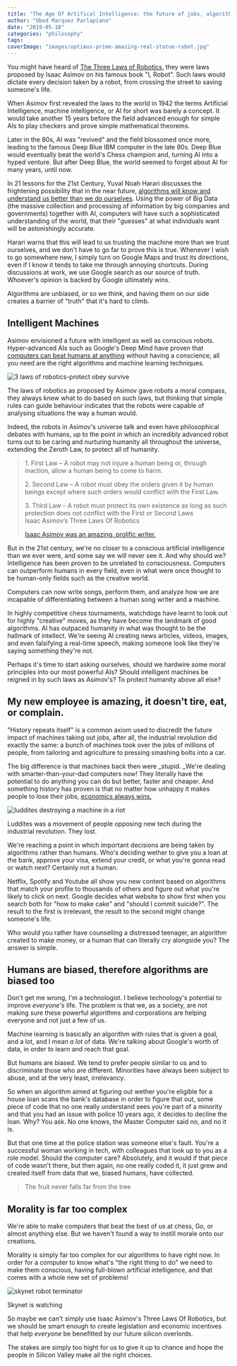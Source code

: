 ```yaml
---
title: "The Age Of Artifical Intelligence: the future of jobs, algorithms and morality."
author: "Obed Marquez Parlapiano"
date: "2019-05-18"
categories: "philosophy"
tags:
coverImage: "images/optimus-prime-amazing-real-statue-robot.jpg"
---
```


You might have heard of [The Three Laws of Robotics,](https://obedparla.com/books/thoughts-on-i-robot-by-isaac-asimov/) they were laws proposed by Isaac Asimov on his famous book "I, Robot". Such laws would dictate every decision taken by a robot, from crossing the street to saving someone's life.

When Asimov first revealed the laws to the world in 1942 the terms Artificial Intelligence, machine intelligence, or AI for short was barely a concept. It would take another 15 years before the field advanced enough for simple AIs to play checkers and prove simple mathematical theorems.

Later in the 80s, AI was "revived" and the field blossomed once more, leading to the famous Deep Blue IBM computer in the late 90s. Deep Blue would eventually beat the world's Chess champion and, turning AI into a hyped venture. But after Deep Blue, the world seemed to forget about AI for many years, until now.

In 21 lessons for the 21st Century, Yuval Noah Harari discusses the frightening possibility that in the near future, [algorithms will know and understand us better than we do ourselves](https://obedparla.com/books/highlights/best-quotes-21-lessons-21st-century/#3). Using the power of Big Data (the massive collection and processing of information by big companies and governments) together with AI, computers will have such a sophisticated understanding of the world, that their "guesses" at what individuals want will be astonishingly accurate.

Harari warns that this will lead to us trusting the machine more than we trust ourselves, and we don't have to go far to prove this is true. Whenever I wish to go somewhere new, I simply turn on Google Maps and trust its directions, even if I know it tends to take me through annoying shortcuts. During discussions at work, we use Google search as our source of truth. Whoever's opinion is backed by Google ultimately wins.

Algorithms are unbiased, or so we think, and having them on our side creates a barrier of "truth" that it's hard to climb.

## Intelligent Machines

Asimov envisioned a future with intelligent as well as conscious robots. Hyper-advanced AIs such as Google's Deep Mind have proven that [computers can beat humans at anything](https://www.newscientist.com/article/2132086-deepminds-ai-beats-worlds-best-go-player-in-latest-face-off/) without having a conscience, all you need are the right algorithms and machine learning techniques.

![3 laws of robotics-protect obey survive](images/3-laws-of-robotics-protect-obey-survive.png)

The laws of robotics as proposed by Asimov gave robots a moral compass, they always knew what to do based on such laws, but thinking that simple rules can guide behaviour indicates that the robots were capable of analysing situations the way a human would.

Indeed, the robots in Asimov's universe talk and even have philosophical debates with humans, up to the point in which an incredibly advanced robot turns out to be caring and nurturing humanity all throughout the universe, extending the Zeroth Law, to protect all of humanity.

> 1\. First Law – A robot may not injure a human being or, through inaction, allow a human being to come to harm.
> 
>   
> 2\. Second Law – A robot must obey the orders given it by human beings except where such orders would conflict with the First Law.
> 
>   
> 3\. Third Law – A robot must protect its own existence as long as such protection does not conflict with the First or Second Laws  
> Isaac Asimov’s Three Laws Of Robotics
> 
> [Isaac Asimov was an amazing, prolific writer.](https://obedparla.com/books/isaac-asimov-the-quintessential-writer/)

But in the 21st century, we're no closer to a conscious artificial intelligence than we ever were, and some say we will never see it. And why should we? Intelligence has been proven to be unrelated to consciousness. Computers can outperform humans in every field, even in what were once thought to be human-only fields such as the creative world.

Computers can now write songs, perform them, and analyze how we are incapable of differentiating between a human song writer and a machine.

In highly competitive chess tournaments, watchdogs have learnt to look out for highly "creative" moves, as they have become the landmark of good algorithms. AI has outpaced humanity in what was thought to be the hallmark of intellect. We're seeing AI creating news articles, videos, images, and even falsifying a real-time speech, making someone look like they're saying something they're not.

Perhaps it's time to start asking ourselves, should we hardwire some moral principles into our most powerful AIs? Should intelligent machines be reigned in by such laws as Asimov's? To protect humanity above all else?

## My new employee is amazing, it doesn't tire, eat, or complain.

"History repeats itself" is a common axiom used to discredit the future impact of machines taking out jobs, after all, the industrial revolution did exactly the same: a bunch of machines took over the jobs of millions of people, from tailoring and agriculture to pressing smashing bolts into a car.

The big difference is that machines back then were _stupid. _We're dealing with smarter-than-your-dad computers now! They literally have the potential to do anything you can do but better, faster and cheaper. And something history has proven is that no matter how unhappy it makes people to lose their jobs, [economics always wins.](https://www.history.com/news/industrial-revolution-luddites-workers)

![luddites destroying a machine in a riot](images/luddites-destroying-a-machine-in-a-riot-1024x538.jpg)

Luddites was a movement of people opposing new tech during the industrial revolution. They lost.

We're reaching a point in which important decisions are being taken by algorithms rather than humans. Who's deciding wether to give you a loan at the bank, approve your visa, extend your credit, or what you're gonna read or watch next? Certainly not a human.

Netflix, Spotify and Youtube all show you new content based on algorithms that match your profile to thousands of others and figure out what you're likely to click on next. Google decides what website to show first when you search both for "how to make cake" and "should I commit suicide?". The result to the first is irrelevant, the result to the second might change someone's life.

Who would you rather have counselling a distressed teenager, an algorithm created to make money, or a human that can literally cry alongside you? The answer is simple.

## Humans are biased, therefore algorithms are biased too

Don't get me wrong, I'm a technologist. I believe technology's potential to improve _everyone's_ life. The problem is that we, as a society, are not making sure these powerful algorithms and corporations are helping everyone and not just a few of us.

Machine learning is basically an algorithm with rules that is given a goal, and a lot, and I mean _a lot_ of data. We're talking about Google's worth of data, in order to learn and reach that goal.

But humans are biased. We tend to prefer people similar to us and to discriminate those who are different. Minorities have always been subject to abuse, and at the very least, irrelevancy.

So when an algorithm aimed at figuring out wether you're eligible for a house loan scans the bank's database in order to figure that out, some piece of code that no one really understand sees you're part of a minority and that you had an issue with police 10 years ago, it decides to decline the loan. Why? You ask. No one knows, the Master Computer said no, and no it is.

But that one time at the police station was someone else's fault. You're a successful woman working in tech, with colleagues that look up to you as a role model. Should the computer care? Absolutely, and it would if that piece of code wasn't there, but then again, no one really coded it, it just grew and created itself from data that we, biased humans, have collected.

> The fruit never falls far from the tree

## Morality is far too complex

We're able to make computers that beat the best of us at chess, Go, or almost anything else. But we haven't found a way to instill morale onto our creations.

Morality is simply far too complex for our algorithms to have right now. In order for a computer to know what's "the right thing to do" we need to make them conscious, having full-blown artificial intelligence, and that comes with a whole new set of problems!

![skynet robot terminator](images/skynet-robot-terminator-1024x576.jpg)

Skynet is watching  
  

So maybe we can't simply use Isaac Asimov's Three Laws Of Robotics, but we should be smart enough to create legislation and economic incentives that help _everyone_ be benefitted by our future silicon overlords.

The stakes are simply too hight for us to give it up to chance and hope the people in Silicon Valley make all the right choices.
